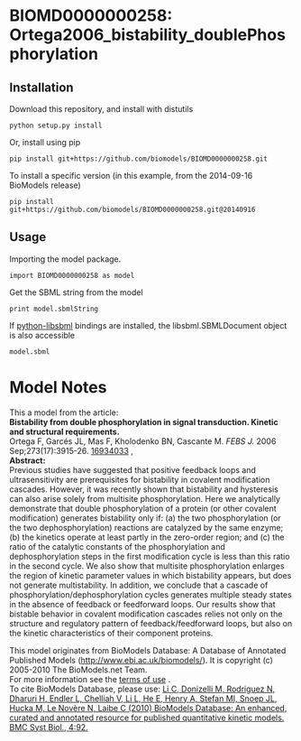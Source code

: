# BIOMD0000000258: Ortega2006_bistability_doublePhosphorylation

## Installation

Download this repository, and install with distutils

`python setup.py install`

Or, install using pip

`pip install git+https://github.com/biomodels/BIOMD0000000258.git`

To install a specific version (in this example, from the 2014-09-16 BioModels release)

`pip install git+https://github.com/biomodels/BIOMD0000000258.git@20140916`

## Usage

Importing the model package.

`import BIOMD0000000258 as model`

Get the SBML string from the model

`print model.sbmlString`

If [python-libsbml](https://pypi.python.org/pypi/python-libsbml) bindings are
installed, the libsbml.SBMLDocument object is also accessible

`model.sbml`


# Model Notes


This a model from the article:  
**Bistability from double phosphorylation in signal transduction. Kinetic and structural requirements.**   
Ortega F, Garcés JL, Mas F, Kholodenko BN, Cascante M. _FEBS J._ 2006
Sep;273(17):3915-26. [16934033](http://www.ncbi.nlm.nih.gov/pubmed/16934033) ,  
**Abstract:**   
Previous studies have suggested that positive feedback loops and
ultrasensitivity are prerequisites for bistability in covalent modification
cascades. However, it was recently shown that bistability and hysteresis can
also arise solely from multisite phosphorylation. Here we analytically
demonstrate that double phosphorylation of a protein (or other covalent
modification) generates bistability only if: (a) the two phosphorylation (or
the two dephosphorylation) reactions are catalyzed by the same enzyme; (b) the
kinetics operate at least partly in the zero-order region; and (c) the ratio
of the catalytic constants of the phosphorylation and dephosphorylation steps
in the first modification cycle is less than this ratio in the second cycle.
We also show that multisite phosphorylation enlarges the region of kinetic
parameter values in which bistability appears, but does not generate
multistability. In addition, we conclude that a cascade of
phosphorylation/dephosphorylation cycles generates multiple steady states in
the absence of feedback or feedforward loops. Our results show that bistable
behavior in covalent modification cascades relies not only on the structure
and regulatory pattern of feedback/feedforward loops, but also on the kinetic
characteristics of their component proteins.

This model originates from BioModels Database: A Database of Annotated
Published Models (http://www.ebi.ac.uk/biomodels/). It is copyright (c)
2005-2010 The BioModels.net Team.  
For more information see the [terms of
use](http://www.ebi.ac.uk/biomodels/legal.html) .  
To cite BioModels Database, please use: [Li C, Donizelli M, Rodriguez N,
Dharuri H, Endler L, Chelliah V, Li L, He E, Henry A, Stefan MI, Snoep JL,
Hucka M, Le Novère N, Laibe C (2010) BioModels Database: An enhanced, curated
and annotated resource for published quantitative kinetic models. BMC Syst
Biol., 4:92.](http://www.ncbi.nlm.nih.gov/pubmed/20587024)


